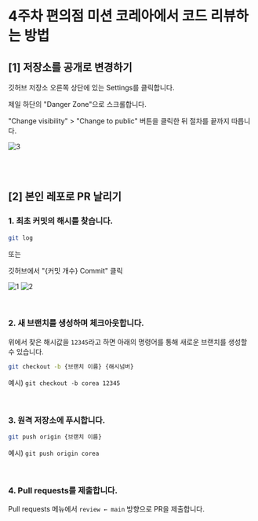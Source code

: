 

# 4주차 편의점 미션 코레아에서 코드 리뷰하는 방법

## [1] 저장소를 공개로 변경하기

깃허브 저장소 오른쪽 상단에 있는 Settings를 클릭합니다.

제일 하단의 "Danger Zone"으로 스크롤합니다.

"Change visibility" > "Change to public" 버튼을 클릭한 뒤 절차를 끝까지 따릅니다.

![3](https://github.com/user-attachments/assets/cd41a55c-e7f6-4d45-bf2f-39693079b8ea)

<br>
<br>

## [2] 본인 레포로 PR 날리기

### 1. 최초 커밋의 해시를 찾습니다.

```bash
git log
```

또는

깃허브에서 "{커밋 개수} Commit" 클릭

![1](https://github.com/user-attachments/assets/da3c2fe5-a330-42ab-8290-98f6897bc1ee)
![2](https://github.com/user-attachments/assets/8db6d962-4fa8-4a1e-a992-079271da598c)

<br>

### 2. 새 브랜치를 생성하며 체크아웃합니다.

위에서 찾은 해시값을 `12345`라고 하면 아래의 명령어를 통해 새로운 브랜치를 생성할 수 있습니다.

```bash
git checkout -b {브랜치 이름} {해시넘버}
```

예시) `git checkout -b corea 12345`

<br>

### 3. 원격 저장소에 푸시합니다.

```bash
git push origin {브랜치 이름}
```

예시) `git push origin corea`

<br>

### 4. Pull requests를 제출합니다.

Pull requests 메뉴에서 `review ← main` 방향으로 PR을 제출합니다.
